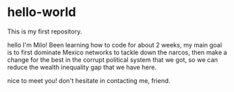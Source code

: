# hello-world
This is my first repository.

hello I'm Milo! Been learning how to code for about 2 weeks, my main goal is to first dominate Mexico networks to tackle down the narcos, then make a change for the best in the corrupt political system that we got, so we can reduce the wealth inequality gap that we have here.

nice to meet you! don't hesitate in contacting me, friend.
